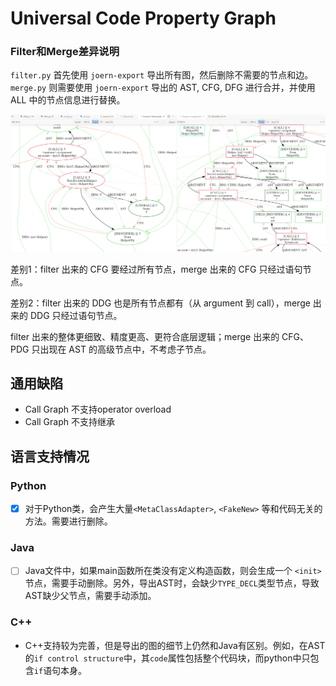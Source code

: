 # Universal Code Property Graph



### Filter和Merge差异说明

`filter.py` 首先使用 `joern-export` 导出所有图，然后删除不需要的节点和边。 `merge.py` 则需要使用 `joern-export` 导出的 AST, CFG, DFG 进行合并，并使用 ALL 中的节点信息进行替换。

![iamge](assets/diff_filter_merge.png)

差别1：filter 出来的 CFG 要经过所有节点，merge 出来的 CFG 只经过语句节点。

差别2：filter 出来的 DDG 也是所有节点都有（从 argument 到 call），merge 出来的 DDG 只经过语句节点。

filter 出来的整体更细致、精度更高、更符合底层逻辑；merge 出来的 CFG、PDG 只出现在 AST 的高级节点中，不考虑子节点。

## 通用缺陷

- Call Graph 不支持operator overload
- Call Graph 不支持继承

## 语言支持情况

### Python

- [x] 对于Python类，会产生大量`<MetaClassAdapter>`, `<FakeNew>` 等和代码无关的方法。需要进行删除。

### Java

- [ ] Java文件中，如果main函数所在类没有定义构造函数，则会生成一个 `<init>` 节点，需要手动删除。另外，导出AST时，会缺少`TYPE_DECL`类型节点，导致AST缺少父节点，需要手动添加。

### C++

- C++支持较为完善，但是导出的图的细节上仍然和Java有区别。例如，在AST的`if control structure`中，其`code`属性包括整个代码块，而python中只包含`if`语句本身。

